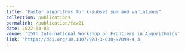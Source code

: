 ```yaml
---
title: "Faster algorithms for k-subset sum and variations"
collection: publications
permalink: /publication/faw21
date: 2022-03-03
venue: '15th International Workshop on Frontiers in Algorithmics'
link: 'https://doi.org/10.1007/978-3-030-97099-4_3'
---
```

